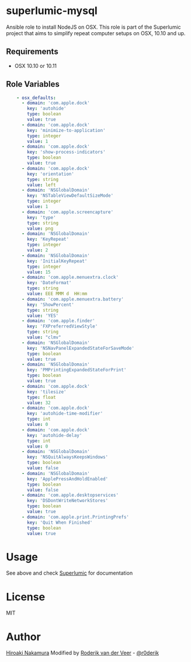 # superlumic-mysql

Ansible role to install NodeJS on OSX. This role is part of the Superlumic project that aims to simplify repeat computer setups on OSX, 10.10 and up.

## Requirements

* OSX 10.10 or 10.11

## Role Variables

```yaml
    - osx_defaults:
      - domain: 'com.apple.dock'
        key: 'autohide'
        type: boolean
        value: true
      - domain: 'com.apple.dock'
        key: 'minimize-to-application'
        type: integer
        value: 1
      - domain: 'com.apple.dock'
        key: 'show-process-indicators'
        type: boolean
        value: true
      - domain: 'com.apple.dock'
        key: 'orientation'
        type: string
        value: left
      - domain: 'NSGlobalDomain'
        key: 'NSTableViewDefaultSizeMode'
        type: integer
        value: 1
      - domain: 'com.apple.screencapture'
        key: 'type'
        type: string
        value: png
      - domain: 'NSGlobalDomain'
        key: 'KeyRepeat'
        type: integer
        value: 2
      - domain: 'NSGlobalDomain'
        key: 'InitialKeyRepeat'
        type: integer
        value: 15
      - domain: 'com.apple.menuextra.clock'
        key: 'DateFormat'
        type: string
        value: EEE MMM d  HH:mm
      - domain: 'com.apple.menuextra.battery'
        key: 'ShowPercent'
        type: string
        value: 'YES'
      - domain: 'com.apple.finder'
        key: 'FXPreferredViewStyle'
        type: string
        value: "clmv"
      - domain: 'NSGlobalDomain'
        key: 'NSNavPanelExpandedStateForSaveMode'
        type: boolean
        value: true
      - domain: 'NSGlobalDomain'
        key: 'PMPrintingExpandedStateForPrint'
        type: boolean
        value: true
      - domain: 'com.apple.dock'
        key: 'tilesize'
        type: float
        value: 32
      - domain: 'com.apple.dock'
        key: 'autohide-time-modifier'
        type: int
        value: 0
      - domain: 'com.apple.dock'
        key: 'autohide-delay'
        type: int
        value: 0
      - domain: 'NSGlobalDomain'
        key: 'NSQuitAlwaysKeepsWindows'
        type: boolean
        value: false
      - domain: 'NSGlobalDomain'
        key: 'ApplePressAndHoldEnabled'
        type: boolean
        value: false
      - domain: 'com.apple.desktopservices'
        key: 'DSDontWriteNetworkStores'
        type: boolean
        value: true
      - domain: 'com.apple.print.PrintingPrefs'
        key: 'Quit When Finished'
        type: boolean
        value: true
```

# Usage

See above and check [Superlumic](https://github.com/superlumic/superlumic) for documentation

# License

MIT

# Author

[Hiroaki Nakamura]( http://hnakamur.github.io/ )
Modified by [Roderik van der Veer](mailto:roderik@superlumic.com) - [@r0derik](https://twitter.com/r0derik)
